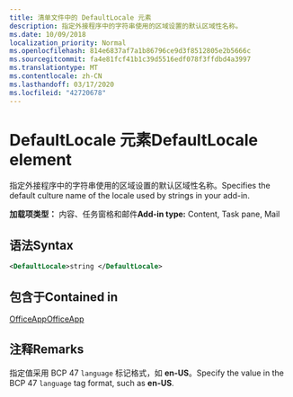 ```yaml
---
title: 清单文件中的 DefaultLocale 元素
description: 指定外接程序中的字符串使用的区域设置的默认区域性名称。
ms.date: 10/09/2018
localization_priority: Normal
ms.openlocfilehash: 814e6837af7a1b86796ce9d3f8512805e2b5666c
ms.sourcegitcommit: fa4e81fcf41b1c39d5516edf078f3ffdbd4a3997
ms.translationtype: MT
ms.contentlocale: zh-CN
ms.lasthandoff: 03/17/2020
ms.locfileid: "42720678"
---
```

# <a name="defaultlocale-element"></a><span data-ttu-id="5ffcd-103">DefaultLocale 元素</span><span class="sxs-lookup"><span data-stu-id="5ffcd-103">DefaultLocale element</span></span>

<span data-ttu-id="5ffcd-104">指定外接程序中的字符串使用的区域设置的默认区域性名称。</span><span class="sxs-lookup"><span data-stu-id="5ffcd-104">Specifies the default culture name of the locale used by strings in your add-in.</span></span>

<span data-ttu-id="5ffcd-105">**加载项类型：** 内容、任务窗格和邮件</span><span class="sxs-lookup"><span data-stu-id="5ffcd-105">**Add-in type:** Content, Task pane, Mail</span></span>

## <a name="syntax"></a><span data-ttu-id="5ffcd-106">语法</span><span class="sxs-lookup"><span data-stu-id="5ffcd-106">Syntax</span></span>

```XML
<DefaultLocale>string </DefaultLocale>
```

## <a name="contained-in"></a><span data-ttu-id="5ffcd-107">包含于</span><span class="sxs-lookup"><span data-stu-id="5ffcd-107">Contained in</span></span>

[<span data-ttu-id="5ffcd-108">OfficeApp</span><span class="sxs-lookup"><span data-stu-id="5ffcd-108">OfficeApp</span></span>](officeapp.md)

## <a name="remarks"></a><span data-ttu-id="5ffcd-109">注释</span><span class="sxs-lookup"><span data-stu-id="5ffcd-109">Remarks</span></span>

<span data-ttu-id="5ffcd-110">指定值采用 BCP 47 `language` 标记格式，如 **en-US**。</span><span class="sxs-lookup"><span data-stu-id="5ffcd-110">Specify the value in the BCP 47  `language` tag format, such as **en-US**.</span></span>



